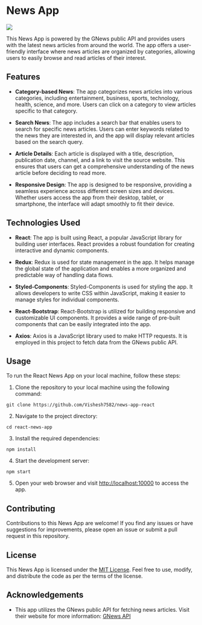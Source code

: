# News App

![](https://github.com/simranlotey/react-news-app/blob/master/src/components/Images/demo.png)

This News App is powered by the GNews public API and provides users with the latest news articles from around the world. The app offers a user-friendly interface where news articles are organized by categories, allowing users to easily browse and read articles of their interest. 

## Features

- **Category-based News**: The app categorizes news articles into various categories, including entertainment, business, sports, technology, health, science, and more. Users can click on a category to view articles specific to that category.

- **Search News**: The app includes a search bar that enables users to search for specific news articles. Users can enter keywords related to the news they are interested in, and the app will display relevant articles based on the search query.

- **Article Details**: Each article is displayed with a title, description, publication date, channel, and a link to visit the source website. This ensures that users can get a comprehensive understanding of the news article before deciding to read more.

- **Responsive Design**: The app is designed to be responsive, providing a seamless experience across different screen sizes and devices. Whether users access the app from their desktop, tablet, or smartphone, the interface will adapt smoothly to fit their device.

## Technologies Used

- **React**: The app is built using React, a popular JavaScript library for building user interfaces. React provides a robust foundation for creating interactive and dynamic components.

- **Redux**: Redux is used for state management in the app. It helps manage the global state of the application and enables a more organized and predictable way of handling data flows.

- **Styled-Components**: Styled-Components is used for styling the app. It allows developers to write CSS within JavaScript, making it easier to manage styles for individual components.

- **React-Bootstrap**: React-Bootstrap is utilized for building responsive and customizable UI components. It provides a wide range of pre-built components that can be easily integrated into the app.

- **Axios**: Axios is a JavaScript library used to make HTTP requests. It is employed in this project to fetch data from the GNews public API.

## Usage

To run the React News App on your local machine, follow these steps:

1. Clone the repository to your local machine using the following command:

```
git clone https://github.com/Vishesh7582/news-app-react
```

2. Navigate to the project directory:

```
cd react-news-app
```

3. Install the required dependencies:

```
npm install
```

4. Start the development server:

```
npm start
```

5. Open your web browser and visit [http://localhost:10000](http://localhost:10000) to access the app.

## Contributing

Contributions to this News App are welcome! If you find any issues or have suggestions for improvements, please open an issue or submit a pull request in this repository.

## License

This News App is licensed under the [MIT License](LICENSE). Feel free to use, modify, and distribute the code as per the terms of the license.

## Acknowledgements

- This app utilizes the GNews public API for fetching news articles. Visit their website for more information: [GNews API](https://gnews.io/)

